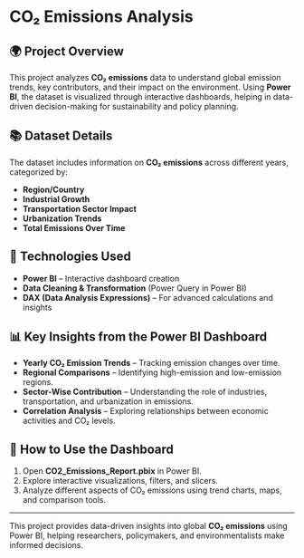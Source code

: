 # CO₂ Emissions Analysis

## 🌍 Project Overview

This project analyzes **CO₂ emissions** data to understand global emission trends, key contributors, and their impact on the environment. Using **Power BI**, the dataset is visualized through interactive dashboards, helping in data-driven decision-making for sustainability and policy planning.

## 📚 Dataset Details

The dataset includes information on **CO₂ emissions** across different years, categorized by:
- **Region/Country**
- **Industrial Growth**
- **Transportation Sector Impact**
- **Urbanization Trends**
- **Total Emissions Over Time**

## 💪 Technologies Used

- **Power BI** – Interactive dashboard creation
- **Data Cleaning & Transformation** (Power Query in Power BI)
- **DAX (Data Analysis Expressions)** – For advanced calculations and insights

## 📊 Key Insights from the Power BI Dashboard

- **Yearly CO₂ Emission Trends** – Tracking emission changes over time.
- **Regional Comparisons** – Identifying high-emission and low-emission regions.
- **Sector-Wise Contribution** – Understanding the role of industries, transportation, and urbanization in emissions.
- **Correlation Analysis** – Exploring relationships between economic activities and CO₂ levels.

## 🚀 How to Use the Dashboard

1. Open **CO2_Emissions_Report.pbix** in Power BI.
2. Explore interactive visualizations, filters, and slicers.
3. Analyze different aspects of CO₂ emissions using trend charts, maps, and comparison tools.


---

This project provides data-driven insights into global **CO₂ emissions** using Power BI, helping researchers, policymakers, and environmentalists make informed decisions.

